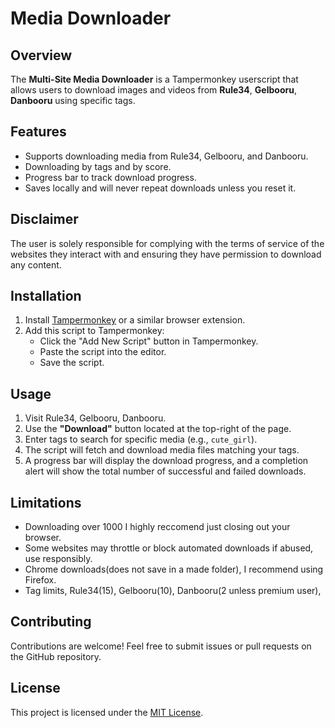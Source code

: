 # Media Downloader

## Overview
The **Multi-Site Media Downloader** is a Tampermonkey userscript that allows users to download images and videos from **Rule34**, **Gelbooru**, **Danbooru** using specific tags.

## Features
- Supports downloading media from Rule34, Gelbooru, and Danbooru.
- Downloading by tags and by score.
- Progress bar to track download progress.
- Saves locally and will never repeat downloads unless you reset it.

## Disclaimer
The user is solely responsible for complying with the terms of service of the websites they interact with and ensuring they have permission to download any content.

## Installation
1. Install [Tampermonkey](https://www.tampermonkey.net/) or a similar browser extension.
2. Add this script to Tampermonkey:
   - Click the "Add New Script" button in Tampermonkey.
   - Paste the script into the editor.
   - Save the script.

## Usage
1. Visit Rule34, Gelbooru, Danbooru.
2. Use the **"Download"** button located at the top-right of the page.
3. Enter tags to search for specific media (e.g., `cute_girl`).
4. The script will fetch and download media files matching your tags.
5. A progress bar will display the download progress, and a completion alert will show the total number of successful and failed downloads.

## Limitations
- Downloading over 1000 I highly reccomend just closing out your browser.
- Some websites may throttle or block automated downloads if abused, use responsibly.
- Chrome downloads(does not save in a made folder), I recommend using Firefox.
- Tag limits, Rule34(15), Gelbooru(10), Danbooru(2 unless premium user),

## Contributing
Contributions are welcome! Feel free to submit issues or pull requests on the GitHub repository.

## License
This project is licensed under the [MIT License](LICENSE).
